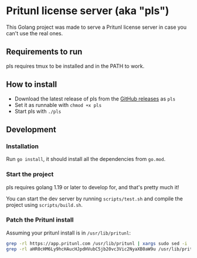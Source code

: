 # Pritunl license server (aka "pls")

This Golang project was made to serve a Pritunl license server in case you can't use the real ones.

## Requirements to run

pls requires tmux to be installed and in the PATH to work.

## How to install

- Download the latest release of pls from the [GitHub releases](https://github.com/lululombard/pritunl_license_server/releases) as `pls`
- Set it as runnable with `chmod +x pls`
- Start pls with `./pls`

## Development

### Installation

Run `go install`, it should install all the dependencies from `go.mod`.

### Start the project

pls requires golang 1.19 or later to develop for, and that's pretty much it!

You can start the dev server by running `scripts/test.sh` and compile the project using `scripts/build.sh`.

### Patch the Pritunl install

Assuming your pritunl install is in `/usr/lib/pritunl`:
```bash
grep -rl https://app.pritunl.com /usr/lib/pritunl | xargs sudo sed -i 's/https:\/\/app.pritunl.com/http:\/\/localhost:5000/g'
grep -rl aHR0cHM6Ly9hcHAucHJpdHVubC5jb20vc3Vic2NyaXB0aW9u /usr/lib/pritunl | xargs sudo sed -i 's/aHR0cHM6Ly9hcHAucHJpdHVubC5jb20vc3Vic2NyaXB0aW9u/aHR0cDovL2xvY2FsaG9zdDo1MDAwL3N1YnNjcmlwdGlvbg==/g'
```
